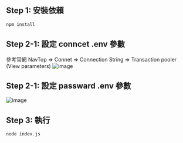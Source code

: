 
## Step 1: 安裝依賴 
```bash
npm install
```

## Step 2-1: 設定 conncet .env 參數
參考官網 NavTop => Connet => Connection String => Transaction pooler (View parameters)
![image](https://github.com/user-attachments/assets/6fae7143-a1fb-4e03-b50c-689919d7dc21)

## Step 2-1: 設定 passward .env 參數
![image](https://github.com/user-attachments/assets/9a18e33e-d650-4872-9270-546519f0b407)

## Step 3: 執行
```bash
node index.js
```


